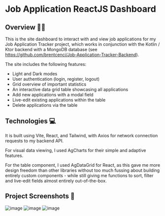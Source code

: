 # Job Application ReactJS Dashboard

## Overview 📝📌

This is the site dashboard to interact with and view job applications for my Job Application Tracker project, which works in conjunction with the Kotlin / Ktor backend with a MongoDB database (see https://github.com/brentcenci/Job-Application-Tracker-Backend).

The site includes the following features:
- Light and Dark modes
- User authentication (login, register, logout)
- Grid overview of important statistics
- An interactive data grid table showcasing all applications
- Add new applications with a modal field
- Live-edit existing applications within the table
- Delete applications via the table


## Technologies 💻
It is built using Vite, React, and Tailwind, with Axios for network connection requests to my backend API.

For visual data viewing, I used AgCharts for their simple and adaptive features.

For the table component, I used AgDataGrid for React, as this gave me more design freedom than other libraries without too much fussing about building entirely custom components - while still giving me functions to sort, filter and live-edit fields almost entirely out-of-the-box.


## Project Screenshots 📸

![image](https://github.com/user-attachments/assets/1265f292-0e33-40a8-9615-22858a43a197)
![image](https://github.com/user-attachments/assets/ba332bc9-c3c4-444b-8e76-3e4329e7de57)
![image](https://github.com/user-attachments/assets/8185c879-b636-43b3-83f0-59ea8b585e51)
